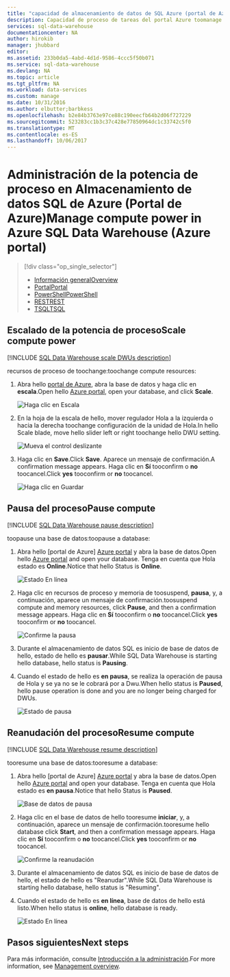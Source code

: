 ```yaml
---
title: "capacidad de almacenamiento de datos de SQL Azure (portal de Azure) de cálculo aaaManage | Documentos de Microsoft"
description: Capacidad de proceso de tareas del portal Azure toomanage. Escalado de los recursos de proceso ajustando DWU. O bien, puede pausar y reanudar los costos de toosave de recursos de proceso.
services: sql-data-warehouse
documentationcenter: NA
author: hirokib
manager: jhubbard
editor: 
ms.assetid: 233b0da5-4abd-4d1d-9586-4ccc5f50b071
ms.service: sql-data-warehouse
ms.devlang: NA
ms.topic: article
ms.tgt_pltfrm: NA
ms.workload: data-services
ms.custom: manage
ms.date: 10/31/2016
ms.author: elbutter;barbkess
ms.openlocfilehash: b2e84b3763e97ce88c190eecfb64b2d06f727229
ms.sourcegitcommit: 523283cc1b3c37c428e77850964dc1c33742c5f0
ms.translationtype: MT
ms.contentlocale: es-ES
ms.lasthandoff: 10/06/2017
---
```

# <a name="manage-compute-power-in-azure-sql-data-warehouse-azure-portal"></a><span data-ttu-id="f4e35-105">Administración de la potencia de proceso en Almacenamiento de datos SQL de Azure (Portal de Azure)</span><span class="sxs-lookup"><span data-stu-id="f4e35-105">Manage compute power in Azure SQL Data Warehouse (Azure portal)</span></span>
> [!div class="op_single_selector"]
> * [<span data-ttu-id="f4e35-106">Información general</span><span class="sxs-lookup"><span data-stu-id="f4e35-106">Overview</span></span>](sql-data-warehouse-manage-compute-overview.md)
> * [<span data-ttu-id="f4e35-107">Portal</span><span class="sxs-lookup"><span data-stu-id="f4e35-107">Portal</span></span>](sql-data-warehouse-manage-compute-portal.md)
> * [<span data-ttu-id="f4e35-108">PowerShell</span><span class="sxs-lookup"><span data-stu-id="f4e35-108">PowerShell</span></span>](sql-data-warehouse-manage-compute-powershell.md)
> * [<span data-ttu-id="f4e35-109">REST</span><span class="sxs-lookup"><span data-stu-id="f4e35-109">REST</span></span>](sql-data-warehouse-manage-compute-rest-api.md)
> * [<span data-ttu-id="f4e35-110">TSQL</span><span class="sxs-lookup"><span data-stu-id="f4e35-110">TSQL</span></span>](sql-data-warehouse-manage-compute-tsql.md)
>
>


## <a name="scale-compute-power"></a><span data-ttu-id="f4e35-111">Escalado de la potencia de proceso</span><span class="sxs-lookup"><span data-stu-id="f4e35-111">Scale compute power</span></span>
[!INCLUDE [SQL Data Warehouse scale DWUs description](../../includes/sql-data-warehouse-scale-dwus-description.md)]

<span data-ttu-id="f4e35-112">recursos de proceso de toochange:</span><span class="sxs-lookup"><span data-stu-id="f4e35-112">toochange compute resources:</span></span>

1. <span data-ttu-id="f4e35-113">Abra hello [portal de Azure][Azure portal], abra la base de datos y haga clic en **escala**.</span><span class="sxs-lookup"><span data-stu-id="f4e35-113">Open hello [Azure portal][Azure portal], open your database, and click **Scale**.</span></span>

    ![Haga clic en Escala][1]
2. <span data-ttu-id="f4e35-115">En la hoja de la escala de hello, mover regulador Hola a la izquierda o hacia la derecha toochange configuración de la unidad de Hola.</span><span class="sxs-lookup"><span data-stu-id="f4e35-115">In hello Scale blade, move hello slider left or right toochange hello DWU setting.</span></span>

    ![Mueva el control deslizante][2]
3. <span data-ttu-id="f4e35-117">Haga clic en **Save**.</span><span class="sxs-lookup"><span data-stu-id="f4e35-117">Click **Save**.</span></span> <span data-ttu-id="f4e35-118">Aparece un mensaje de confirmación.</span><span class="sxs-lookup"><span data-stu-id="f4e35-118">A confirmation message appears.</span></span> <span data-ttu-id="f4e35-119">Haga clic en **Sí** tooconfirm o **no** toocancel.</span><span class="sxs-lookup"><span data-stu-id="f4e35-119">Click **yes** tooconfirm or **no** toocancel.</span></span>

    ![Haga clic en Guardar][3]

<a name="pause-compute-bk"></a>

## <a name="pause-compute"></a><span data-ttu-id="f4e35-121">Pausa del proceso</span><span class="sxs-lookup"><span data-stu-id="f4e35-121">Pause compute</span></span>
[!INCLUDE [SQL Data Warehouse pause description](../../includes/sql-data-warehouse-pause-description.md)]

<span data-ttu-id="f4e35-122">toopause una base de datos:</span><span class="sxs-lookup"><span data-stu-id="f4e35-122">toopause a database:</span></span>

1. <span data-ttu-id="f4e35-123">Abra hello [portal de Azure] [ Azure portal] y abra la base de datos.</span><span class="sxs-lookup"><span data-stu-id="f4e35-123">Open hello [Azure portal][Azure portal] and open your database.</span></span> <span data-ttu-id="f4e35-124">Tenga en cuenta que Hola estado es **Online**.</span><span class="sxs-lookup"><span data-stu-id="f4e35-124">Notice that hello Status is **Online**.</span></span>

    ![Estado En línea][6]
2. <span data-ttu-id="f4e35-126">Haga clic en recursos de proceso y memoria de toosuspend, **pausa**, y, a continuación, aparece un mensaje de confirmación.</span><span class="sxs-lookup"><span data-stu-id="f4e35-126">toosuspend compute and memory resources, click **Pause**, and then a confirmation message appears.</span></span> <span data-ttu-id="f4e35-127">Haga clic en **Sí** tooconfirm o **no** toocancel.</span><span class="sxs-lookup"><span data-stu-id="f4e35-127">Click **yes** tooconfirm or **no** toocancel.</span></span>

    ![Confirme la pausa][7]
3. <span data-ttu-id="f4e35-129">Durante el almacenamiento de datos SQL es inicio de base de datos de hello, estado de hello es **pausar**.</span><span class="sxs-lookup"><span data-stu-id="f4e35-129">While SQL Data Warehouse is starting hello database, hello status is **Pausing**.</span></span>
4. <span data-ttu-id="f4e35-130">Cuando el estado de hello es **en pausa**, se realiza la operación de pausa de Hola y se ya no se le cobrará por a Dwu.</span><span class="sxs-lookup"><span data-stu-id="f4e35-130">When hello status is **Paused**, hello pause operation is done and you are no longer being charged for DWUs.</span></span>

    ![Estado de pausa][4]

<a name="resume-compute-bk"></a>

## <a name="resume-compute"></a><span data-ttu-id="f4e35-132">Reanudación del proceso</span><span class="sxs-lookup"><span data-stu-id="f4e35-132">Resume compute</span></span>
[!INCLUDE [SQL Data Warehouse resume description](../../includes/sql-data-warehouse-resume-description.md)]

<span data-ttu-id="f4e35-133">tooresume una base de datos:</span><span class="sxs-lookup"><span data-stu-id="f4e35-133">tooresume a database:</span></span>

1. <span data-ttu-id="f4e35-134">Abra hello [portal de Azure] [ Azure portal] y abra la base de datos.</span><span class="sxs-lookup"><span data-stu-id="f4e35-134">Open hello [Azure portal][Azure portal] and open your database.</span></span> <span data-ttu-id="f4e35-135">Tenga en cuenta que Hola estado es **en pausa**.</span><span class="sxs-lookup"><span data-stu-id="f4e35-135">Notice that hello Status is **Paused**.</span></span>

    ![Base de datos de pausa][4]
2. <span data-ttu-id="f4e35-137">Haga clic en el base de datos de hello tooresume **iniciar**, y, a continuación, aparece un mensaje de confirmación.</span><span class="sxs-lookup"><span data-stu-id="f4e35-137">tooresume hello database click **Start**, and then a confirmation message appears.</span></span> <span data-ttu-id="f4e35-138">Haga clic en **Sí** tooconfirm o **no** toocancel.</span><span class="sxs-lookup"><span data-stu-id="f4e35-138">Click **yes** tooconfirm or **no** toocancel.</span></span>

    ![Confirme la reanudación][5]
3. <span data-ttu-id="f4e35-140">Durante el almacenamiento de datos SQL es inicio de base de datos de hello, el estado de hello es "Reanudar".</span><span class="sxs-lookup"><span data-stu-id="f4e35-140">While SQL Data Warehouse is starting hello database, hello status is "Resuming".</span></span>
4. <span data-ttu-id="f4e35-141">Cuando el estado de hello es **en línea**, base de datos de hello está listo.</span><span class="sxs-lookup"><span data-stu-id="f4e35-141">When hello status is **online**, hello database is ready.</span></span>

    ![Estado En línea][6]

<a name="next-steps-bk"></a>

## <a name="next-steps"></a><span data-ttu-id="f4e35-143">Pasos siguientes</span><span class="sxs-lookup"><span data-stu-id="f4e35-143">Next steps</span></span>
<span data-ttu-id="f4e35-144">Para más información, consulte [Introducción a la administración][Management overview].</span><span class="sxs-lookup"><span data-stu-id="f4e35-144">For more information, see [Management overview][Management overview].</span></span>

<!--Image references-->
[1]: ./media/sql-data-warehouse-manage-compute-portal/click-scale.png
[2]: ./media/sql-data-warehouse-manage-compute-portal/move-slider.png
[3]: ./media/sql-data-warehouse-manage-compute-portal/click-save.png
[4]: ./media/sql-data-warehouse-manage-compute-portal/resume-database.png
[5]: ./media/sql-data-warehouse-manage-compute-portal/resume-confirm.png
[6]: ./media/sql-data-warehouse-manage-compute-portal/pause-database.png
[7]: ./media/sql-data-warehouse-manage-compute-portal/pause-confirm.png

<!--Article references-->
[Management overview]: ./sql-data-warehouse-overview-manage.md
[Manage compute overview]: ./sql-data-warehouse-manage-compute-overview.md

<!--MSDN references-->


<!--Other Web references-->

[Azure portal]: http://portal.azure.com/
